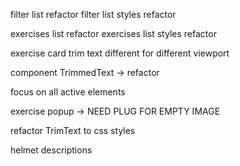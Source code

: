 filter list refactor
filter list styles refactor

exercises list refactor
exercises list styles refactor

exercise card trim text different for different viewport

component TrimmedText -> refactor

focus on all active elements

exercise popup -> NEED PLUG FOR EMPTY IMAGE

refactor TrimText to css styles

helmet descriptions
